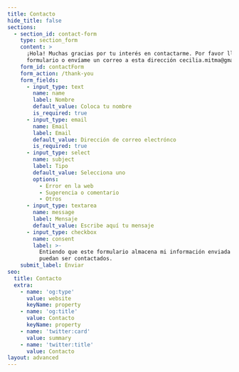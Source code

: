 ```yaml
---
title: Contacto
hide_title: false
sections:
  - section_id: contact-form
    type: section_form
    content: >
      ¡Hola! Muchas gracias por tu interés en contactarme. Por favor llena este
      formulario o envíame un correo a esta dirección cecilia.mitma@gmail.com
    form_id: contactForm
    form_action: /thank-you
    form_fields:
      - input_type: text
        name: name
        label: Nombre
        default_value: Coloca tu nombre
        is_required: true
      - input_type: email
        name: Email
        label: Email
        default_value: Dirección de correo electrónco
        is_required: true
      - input_type: select
        name: subject
        label: Tipo
        default_value: Selecciona uno
        options:
          - Error en la web
          - Sugerencia o comentario
          - Otros
      - input_type: textarea
        name: message
        label: Mensaje
        default_value: Escribe aquí tu mensaje
      - input_type: checkbox
        name: consent
        label: >-
          Entiendo que este formulario almacena mi información enviada para que
          puedan ser contactados.
    submit_label: Enviar
seo:
  title: Contacto
  extra:
    - name: 'og:type'
      value: website
      keyName: property
    - name: 'og:title'
      value: Contacto
      keyName: property
    - name: 'twitter:card'
      value: summary
    - name: 'twitter:title'
      value: Contacto
layout: advanced
---
```

